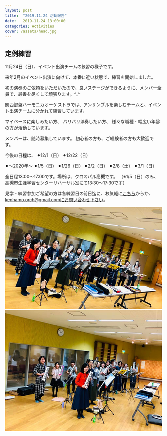 ```yaml
---
layout: post
title:  "2019.11.24 活動報告"
date:   2019-11-24 13:00:00
categories: Activities
cover: /assets/head.jpg
---
```

## 定例練習
  
11月24日（日）、イベント出演チームの練習の様子です。 

来年2月のイベント出演に向けて、本番に近い状態で、練習を開始しました。 

初の演奏のご依頼をいただいたので、良いステージができるように、メンバー全員で、最善を尽くして頑張ります。^_^ 

関西鍵盤ハーモニカオーケストラでは、アンサンブルを楽しむチームと、イベント出演チームに分かれて練習しています。 

マイペースに楽しみたい方、 
バリバリ演奏したい方、 
様々な職種・幅広い年齢の方が活動しています。 

メンバーは、随時募集しています。 
初心者の方も、ご経験者の方も大歓迎です。 

今後の日程は、 
⚫︎12/1（日） 
⚫︎12/22（日） 

⚫︎〜2020年〜 
⚫︎1/5（日） 
⚫︎1/26（日） 
⚫︎2/2（日） 
⚫︎2/8（土） 
⚫︎3/1（日） 
 
 
全日程13:00〜17:00です。場所は、クロスパル高槻です。 
（※1/5（日）のみ、高槻市生涯学習センターリハーサル室にて13:30〜17:30です）  

  
見学・練習参加ご希望の方は各練習日の前日迄に、お気軽に[こちら](https://docs.google.com/forms/d/e/1FAIpQLSeOdIlDB3uChvhrr9F543WjyJz2orR1FHCYdYVnwKcQU6wVcg/viewform)からか、kenhamo.orch@gmail.comにお問い合わせ下さい。
  
  
<img border="0" src="/assets/20191124-1.jpg">  
<img border="0" src="/assets/20191124-2.jpg">  

